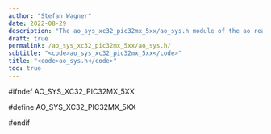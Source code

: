 ```yaml
---
author: "Stefan Wagner"
date: 2022-08-29
description: "The ao_sys_xc32_pic32mx_5xx/ao_sys.h module of the ao real-time operating system."
draft: true
permalink: /ao_sys_xc32_pic32mx_5xx/ao_sys.h/ 
subtitle: "<code>ao_sys_xc32_pic32mx_5xx</code>"
title: "<code>ao_sys.h</code>"
toc: true
---
```


#ifndef AO_SYS_XC32_PIC32MX_5XX

#define AO_SYS_XC32_PIC32MX_5XX

#endif

